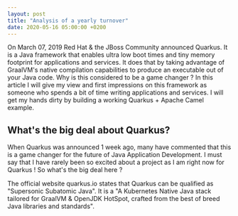 ```yaml
---
layout: post
title: "Analysis of a yearly turnover"
date: 2020-05-16 05:00:00 +0200
---
```


<p>
    On March 07, 2019 Red Hat & the JBoss Community announced Quarkus. It is a Java framework that enables ultra low
    boot
    times and tiny
    memory footprint for applications and services. It does that by taking advantage of GraalVM's native compilation
    capabilities to produce an executable out of your Java code. Why is this considered to be a game
    changer ?
    In this article I will give my view and first impressions on this framework as someone who spends
    a bit of time writing applications and services. I will get my hands dirty by building a
    working Quarkus + Apache Camel example.
</p>
<!--more-->

<h2>What's the big deal about Quarkus?</h2>

<p>When Quarkus was announced 1 week ago, many have commented that this is a game changer for the future of
    Java Application
    Development. I must say that I have rarely been so excited about a project as I am right now for Quarkus !
    So what's the big deal here ?
</p>

<p> The official website quarkus.io states that Quarkus can be qualified as "Supersonic Subatomic Java". It is a "A
    Kubernetes Native Java stack tailored for GraalVM & OpenJDK HotSpot, crafted from the best of breed Java libraries
    and standards".
</p>

